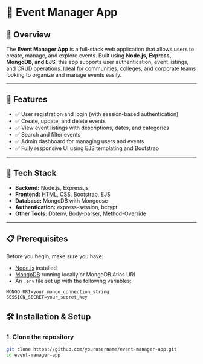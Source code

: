 # 📅 Event Manager App

## 📖 Overview

The **Event Manager App** is a full-stack web application that allows users to create, manage, and explore events. Built using **Node.js, Express, MongoDB, and EJS**, this app supports user authentication, event listings, and CRUD operations. Ideal for communities, colleges, and corporate teams looking to organize and manage events easily.

---

## 🚀 Features

- ✅ User registration and login (with session-based authentication)
- ✅ Create, update, and delete events
- ✅ View event listings with descriptions, dates, and categories
- ✅ Search and filter events
- ✅ Admin dashboard for managing users and events
- ✅ Fully responsive UI using EJS templating and Bootstrap

---

## 🧰 Tech Stack

- **Backend:** Node.js, Express.js
- **Frontend:** HTML, CSS, Bootstrap, EJS
- **Database:** MongoDB with Mongoose
- **Authentication:** express-session, bcrypt
- **Other Tools:** Dotenv, Body-parser, Method-Override

---

## 📋 Prerequisites

Before you begin, make sure you have:

- [Node.js](https://nodejs.org/) installed
- [MongoDB](https://www.mongodb.com/) running locally or MongoDB Atlas URI
- An `.env` file set up with the following variables:

```env
MONGO_URI=your_mongo_connection_string
SESSION_SECRET=your_secret_key

```
## 🛠️ Installation & Setup

### 1. Clone the repository

```bash
git clone https://github.com/yourusername/event-manager-app.git
cd event-manager-app


